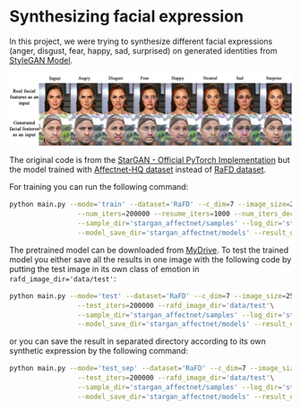 # Synthesizing facial expression

In this project, we were trying to synthesize different facial expressions (anger, disgust, fear, happy, sad, surprised) on generated identities from [StyleGAN Model](https://github.com/NVlabs/stylegan2.git).

![stargan](https://github.com/sayeh1994/synthesizin_facial_expression/blob/main/images/stargan_affect_output.jpg)

The original code is from the [StarGAN - Official PyTorch Implementation](https://github.com/yunjey/stargan.git) but the model trained with [Affectnet-HQ dataset](https://www.kaggle.com/datasets/tom99763/affectnethq) instead of [RaFD dataset](http://www.socsci.ru.nl:8180/RaFD2/RaFD).

For training you can run the following command:

```bash
python main.py --mode='train' --dataset='RaFD' --c_dim=7 --image_size=256 \
                 --num_iters=200000 --resume_iters=1000 --num_iters_decay=100 --sample_step=1000 --model_save_step=1000 --rafd_image_dir='data/Affectnet-HQ'\
                 --sample_dir='stargan_affectnet/samples' --log_dir='stargan_affectnet/logs' \
                 --model_save_dir='stargan_affectnet/models' --result_dir='stargan_affectnet/results'
```

The pretrained model can be downloaded from [MyDrive](https://drive.google.com/drive/folders/1-3T9AKzD1CSK6UYzcg5xQXUR_Dpyj5zu?usp=sharing).
To test the trained model you either save all the results in one image with the following code by putting the test image in its own class of emotion in `rafd_image_dir='data/test'`:

```bash
python main.py --mode='test' --dataset='RaFD' --c_dim=7 --image_size=256 \
                 --test_iters=200000 --rafd_image_dir='data/test'\
                 --sample_dir='stargan_affectnet/samples' --log_dir='stargan_affectnet/logs' \
                 --model_save_dir='stargan_affectnet/models' --result_dir='stargan_affectnet/results'
```
or you can save the result in separated directory according to its own synthetic expression by the following command:

```bash
python main.py --mode='test_sep' --dataset='RaFD' --c_dim=7 --image_size=256 \
                 --test_iters=200000 --rafd_image_dir='data/test'\
                 --sample_dir='stargan_affectnet/samples' --log_dir='stargan_affectnet/logs' \
                 --model_save_dir='stargan_affectnet/models' --result_dir='stargan_affectnet/results'
```


